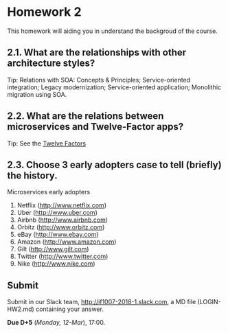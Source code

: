 # Homework 2

This homework will aiding you in understand the backgroud of the course.

## 2.1. What are the relationships with other architecture styles?

Tip: Relations with SOA: Concepts & Principles; Service-oriented integration; Legacy modernization; Service-oriented application; Monolithic migration using SOA.

## 2.2. What are the relations between microservices and Twelve-Factor apps?

Tip: See the [Twelve Factors](https://12factor.net/)

## 2.3. Choose 3 early adopters case to tell (briefly) the history.

Microservices early adopters

1. Netflix (http://www.netflix.com)
1. Uber (http://www.uber.com)
1. Airbnb (http://www.airbnb.com)
1. Orbitz (http://www.orbitz.com)
1. eBay (http://www.ebay.com)
1. Amazon (http://www.amazon.com)
1. Gilt (http://www.gilt.com)
1. Twitter (http://www.twitter.com)
1. Nike (http://www.nike.com)

## Submit

Submit in our Slack team, http://if1007-2018-1.slack.com, a MD file (LOGIN-HW2.md) containing your answer.

**Due D+5** (_Monday, 12-Mar_), 17:00.
